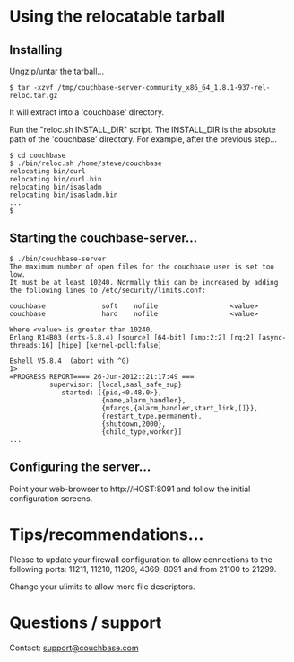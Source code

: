 # Using the relocatable tarball

## Installing

Ungzip/untar the tarball...

    $ tar -xzvf /tmp/couchbase-server-community_x86_64_1.8.1-937-rel-reloc.tar.gz

It will extract into a 'couchbase' directory.

Run the "reloc.sh INSTALL_DIR" script.  The INSTALL_DIR is the
absolute path of the 'couchbase' directory.  For example, after the
previous step...

    $ cd couchbase
    $ ./bin/reloc.sh /home/steve/couchbase
    relocating bin/curl
    relocating bin/curl.bin
    relocating bin/isasladm
    relocating bin/isasladm.bin
    ...
    $

## Starting the couchbase-server...

    $ ./bin/couchbase-server
    The maximum number of open files for the couchbase user is set too low.
    It must be at least 10240. Normally this can be increased by adding
    the following lines to /etc/security/limits.conf:
    
    couchbase              soft    nofile                  <value>
    couchbase              hard    nofile                  <value>
    
    Where <value> is greater than 10240.
    Erlang R14B03 (erts-5.8.4) [source] [64-bit] [smp:2:2] [rq:2] [async-threads:16] [hipe] [kernel-poll:false]
    
    Eshell V5.8.4  (abort with ^G)
    1>
    =PROGRESS REPORT==== 26-Jun-2012::21:17:49 ===
              supervisor: {local,sasl_safe_sup}
                 started: [{pid,<0.48.0>},
                           {name,alarm_handler},
                           {mfargs,{alarm_handler,start_link,[]}},
                           {restart_type,permanent},
                           {shutdown,2000},
                           {child_type,worker}]
    ...

## Configuring the server...

Point your web-browser to http://HOST:8091 and follow the initial
configuration screens.

# Tips/recommendations...

Please to update your firewall configuration to allow connections to
the following ports: 11211, 11210, 11209, 4369, 8091 and from 21100 to
21299.

Change your ulimits to allow more file descriptors.

# Questions / support

Contact: support@couchbase.com
